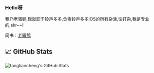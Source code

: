 ### Hello呀

我乃老骚鹅,现就职于铃声多多,负责铃声多多iOS的所有杂活,论打杂,我是专业的,skr~~!

简书：[老骚鹅](https://www.jianshu.com/u/78aee30a5509)

## &#x1f4c8; GitHub Stats
<img align="center" src="https://github-readme-stats.vercel.app/api?username=tangtiancheng&show_icons=true&line_height=27&count_private=true&title_color=ffffff&text_color=c9cacc&icon_color=2bbc8a&bg_color=1d1f21" alt="tangtiancheng's GitHub Stats" />  


